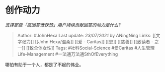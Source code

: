 # 创作动力
*支撑那些「高回答低获赞」用户持续贡献回答的动力是什么?*

> Author: #JohnHexa
Last update: *23/07/2021* by ANingNing
Links: [[文字张力]] [[John Hexa/温柔]] [[爱 - Caritas]] [[恩]] [[慈善]] [[致读者 - 之一]] [[致全体女性]]
Tags: #社科Social-Science #爱Caritas #人生管理Life-Management #一法通万法通SthOfEverything 

 
哪怕有助于一个人，都是了不起的伟业。



